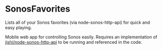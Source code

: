 # SonosFavorites
Lists all of your Sonos favorites (via node-sonos-http-api) for quick and easy playing.

Mobile web app for controlling Sonos easily. Requires an implementation of [jishi/node-sonos-http-api](https://github.com/jishi/node-sonos-http-api) to be running and referenced in the code.

